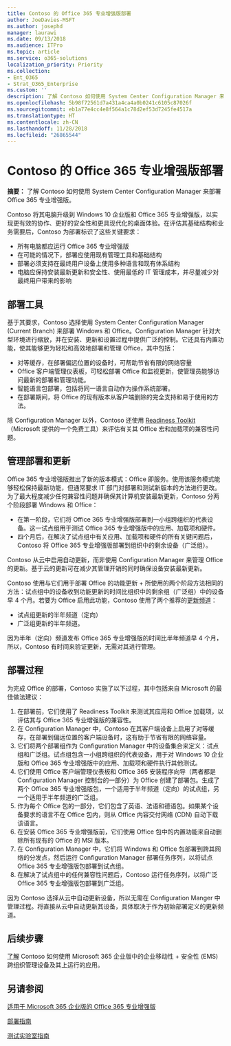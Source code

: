 ```yaml
---
title: Contoso 的 Office 365 专业增强版部署
author: JoeDavies-MSFT
ms.author: josephd
manager: laurawi
ms.date: 09/13/2018
ms.audience: ITPro
ms.topic: article
ms.service: o365-solutions
localization_priority: Priority
ms.collection:
- Ent_O365
- Strat_O365_Enterprise
ms.custom: ''
description: 了解 Contoso 如何使用 System Center Configuration Manager 来部署 Office 365 专业增强版。
ms.openlocfilehash: 5b98f72561d7a431a4ca4a0b0241c6105c87026f
ms.sourcegitcommit: eb1a77e4cc4e8f564a1c78d2ef53d7245fe4517a
ms.translationtype: HT
ms.contentlocale: zh-CN
ms.lasthandoff: 11/28/2018
ms.locfileid: "26865544"
---
```

# <a name="office-365-proplus-deployment-for-contoso"></a>Contoso 的 Office 365 专业增强版部署

**摘要：** 了解 Contoso 如何使用 System Center Configuration Manager 来部署 Office 365 专业增强版。

Contoso 将其电脑升级到 Windows 10 企业版和 Office 365 专业增强版，以实现更有效的协作、更好的安全性和更具现代化的桌面体验。在评估其基础结构和业务需要后，Contoso 为部署标识了这些关键要求：

- 所有电脑都应运行 Office 365 专业增强版
- 在可能的情况下，部署应使用现有管理工具和基础结构
- 部署必须支持在最终用户设备上使用多种语言和现有体系结构
- 电脑应保持安装最新更新和安全性、使用最低的 IT 管理成本，并尽量减少对最终用户带来的影响

## <a name="deployment-tools"></a>部署工具

基于其要求，Contoso 选择使用 System Center Configuration Manager (Current Branch) 来部署 Windows 和 Office。Configuration Manager 针对大型环境进行缩放，并在安装、更新和设置过程中提供广泛的控制。它还具有内置功能，使其能够更为轻松和高效地部署和管理 Office，其中包括：

- 对等缓存，在部署偏远位置的设备时，可帮助节省有限的网络容量
- Office 客户端管理仪表板，可轻松部署 Office 和监视更新，使管理员能够访问最新的部署和管理功能。
- 智能语言包部署，包括将同一语言自动作为操作系统部署。
- 在部署期间，将 Office 的现有版本从客户端删除的完全支持和易于使用的方法。

除 Configuration Manager 以外，Contoso 还使用 [Readiness Toolkit](https://docs.microsoft.com/deployoffice/use-the-readiness-toolkit-to-assess-application-compatibility-for-office-365-pro)（Microsoft 提供的一个免费工具）来评估有关其 Office 宏和加载项的兼容性问题。

## <a name="managing-the-deployment-and-updates"></a>管理部署和更新

Office 365 专业增强版推出了新的版本模式：Office 即服务。使用该服务模式能够轻松保持最新功能，但通常要求 IT 部门对部署和测试新版本的方法进行更改。为了最大程度减少任何兼容性问题并确保其计算机安装最新更新，Contoso 分两个阶段部署 Windows 和 Office： 

- 在第一阶段，它们将 Office 365 专业增强版部署到一小组跨组织的代表设备。这一试点组用于测试 Office 365 专业增强版中的应用、加载项和硬件。
- 四个月后，在解决了试点组中有关应用、加载项和硬件的所有关键问题后，Contoso 将 Office 365 专业增强版部署到组织中的剩余设备（广泛组）。 

Contoso 从云中启用自动更新，而非使用 Configuration Manager 来管理 Office 的更新。基于云的更新可在减少其管理开销的同时确保设备安装最新更新。 

Contoso 使用与它们用于部署 Office 的功能更新 + 所使用的两个阶段方法相同的方法：试点组中的设备收到功能更新的时间比组织中的剩余组（广泛组）中的设备早 4 个月。若要为 Office 启用此功能，Contoso 使用了两个推荐的[更新频道](https://docs.microsoft.com/DeployOffice/overview-of-update-channels-for-office-365-proplus)： 

- 试点组更新的半年频道（定向） 
- 广泛组更新的半年频道。 

因为半年（定向）频道发布 Office 365 专业增强版的时间比半年频道早 4 个月，所以，Contoso 有时间来验证更新，无需对其进行管理。 

## <a name="deployment-process"></a>部署过程

为完成 Office 的部署，Contoso 实施了以下过程，其中包括来自 Microsoft 的最佳做法建议：

1. 在部署前，它们使用了 Readiness Toolkit 来测试其应用和 Office 加载项，以评估其与 Office 365 专业增强版的兼容性。
2. 在 Configuration Manager 中，Contoso 在其客户端设备上启用了对等缓存，在部署到偏远位置的客户端设备时，这有助于节省有限的网络容量。 
3. 它们将两个部署组作为 Configuration Manager 中的设备集合来定义：试点组和广泛组。试点组包含一小组跨组织的代表设备，用于对 Windows 10 企业版和 Office 365 专业增强版中的应用、加载项和硬件执行其他测试。 
4. 它们使用 Office 客户端管理仪表板和 Office 365 安装程序向导（两者都是 Configuration Manager 控制台的一部分）为 Office 创建了部署包。生成了两个 Office 365 专业增强版包，一个适用于半年频道（定向）的试点组，另一个适用于半年频道的广泛组。 
5. 作为每个 Office 包的一部分，它们包含了英语、法语和德语包。如果某个设备要求的语言不在 Office 包内，则从 Office 内容交付网络 (CDN) 自动下载该语言。
6. 在安装 Office 365 专业增强版前，它们使用 Office 包中的内置功能来自动删除所有现有的 Office 的 MSI 版本。
7. 在 Configuration Manager 中，它们将 Windows 和 Office 包部署到跨其网络的分发点，然后运行 Configuration Manager 部署任务序列，以将试点 Office 365 专业增强版包部署到试点组。
8. 在解决了试点组中的任何兼容性问题后，Contoso 运行任务序列，以将广泛 Office 365 专业增强版包部署到广泛组。

因为 Contoso 选择从云中自动更新设备，所以无需在 Configuration Manger 中管理过程。将直接从云中自动更新其设备，具体取决于作为初始部署定义的更新频道。 

## <a name="next-step"></a>后续步骤

[了解](contoso-mdm.md) Contoso 如何使用 Microsoft 365 企业版中的企业移动性 + 安全性 (EMS) 跨组织管理设备及其上运行的应用。

## <a name="see-also"></a>另请参阅

[适用于 Microsoft 365 企业版的 Office 365 专业增强版](office365proplus-infrastructure.md)

[部署指南](deploy-microsoft-365-enterprise.md)

[测试实验室指南](m365-enterprise-test-lab-guides.md)
